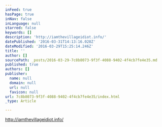 ```yaml
---
inFeed: true
hasPage: true
inNav: false
inLanguage: null
starred: false
keywords: []
description: 'http://iamthevillageidiot.info/'
datePublished: '2016-03-31T14:13:16.028Z'
dateModified: '2016-03-29T15:25:14.246Z'
title: ''
author: []
sourcePath: _posts/2016-03-29-7c8b8073-9f3f-4088-9402-4f4cb7fe4e35.md
published: true
authors: []
publisher:
  name: null
  domain: null
  url: null
  favicon: null
url: 7c8b8073-9f3f-4088-9402-4f4cb7fe4e35/index.html
_type: Article

---
```

http://iamthevillageidiot.info/